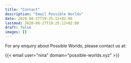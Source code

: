 ```yaml
---
title: "Contact"
description: "Email Possible Worlds"
date: 2020-08-27T19:25:12+02:00
lastmod: 2020-08-27T19:25:12+02:00
draft: false
images: []
---
```


For any enquiry about Possible Worlds, please contact us at:

{{< email user="nina" domain="possible-worlds.xyz" >}}
<br>
<br>
<br>
